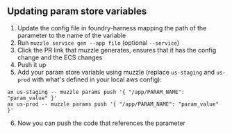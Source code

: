 ## Updating param store variables

1. Update the config file in foundry-harness mapping the path of the parameter to the name of the variable
2. Run `muzzle service gen --app filo` (optional `--service`)
3. Click the PR link that muzzle generates, ensures that it has the config change and the ECS changes
4. Push it up
5. Add your param store variable using muzzle (replace `us-staging` and `us-prod` with what's defined in your local aws config):

```
ax us-staging -- muzzle params push '{ "/app/PARAM_NAME": "param_value" }'
ax us-prod -- muzzle params push '{ "/app/PARAM_NAME": "param_value" }'
```
6. Now you can push the code that references the parameter

